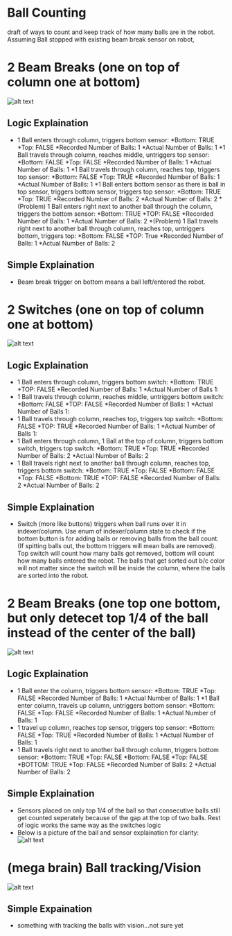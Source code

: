 # Ball Counting
draft of ways to count and keep track of how many balls are in the robot. Assuming Ball stopped with existing beam break sensor on robot, 

# 2 Beam Breaks (one on top of column one at bottom)
![alt text](https://github.com/MillenniumFalcons/2022-RapidReact/blob/main/doc/reference-pictures/intakeColumnTopBottom.png)

## Logic Explaination ##
* 1 Ball enters through column, triggers bottom sensor:
    *Bottom: TRUE
    *Top: FALSE
    *Recorded Number of Balls: 1
    *Actual Number of Balls: 1
*1 Ball travels through column, reaches middle, untriggers top sensor:
    *Bottom: FALSE
    *Top: FALSE
    *Recorded Number of Balls: 1
    *Actual Number of Balls: 1
*1 Ball travels through column, reaches top, triggers top sensor:
    *Bottom: FALSE
    *Top: TRUE
    *Recorded Number of Balls: 1
    *Actual Number of Balls: 1
*1 Ball enters bottom sensor as there is ball in top sensor, triggers bottom sensor, triggers top sensor:
    *Bottom: TRUE
    *Top: TRUE
    *Recorded Number of Balls: 2
    *Actual Number of Balls: 2
*(Problem) 1 Ball enters right next to another ball through the column, triggers the bottom sensor:
    *Bottom: TRUE
    *TOP: FALSE
    *Recorded Number of Balls: 1
    *Actual Number of Balls: 2
*(Problem) 1 Ball travels right next to another ball through column, reaches top, untriggers bottom, triggers top:
    *Bottom: FALSE
    *TOP: True
    *Recorded Number of Balls: 1
    *Actual Number of Balls: 2

## Simple Explaination ##
* Beam break trigger on bottom means a ball left/entered the robot.

# 2 Switches (one on top of column one at bottom)
![alt text](https://github.com/MillenniumFalcons/2022-RapidReact/blob/main/doc/reference-pictures/switchMount.png)

## Logic Explaination ## 
* 1 Ball enters through column, triggers bottom switch:
    *Bottom: TRUE
    *TOP: FALSE
    *Recorded Number of Balls: 1
    *Actual Number of Balls 1:
* 1 Ball travels through column, reaches middle, untriggers bottom switch:
    *Bottom: FALSE
    *TOP: FALSE
    *Recorded Number of Balls: 1
    *Actual Number of Balls 1: 
* 1 Ball travels through column, reaches top, triggers top switch:
    *Bottom: FALSE
    *TOP: TRUE
    *Recorded Number of Balls: 1
    *Actual Number of Balls 1: 
* 1 Ball enters through column, 1 Ball at the top of column, triggers bottom switch, triggers top switch:
    *Bottom: TRUE
    *Top: TRUE
    *Recorded Number of Balls: 2
    *Actual Number of Balls: 2
* 1 Ball travels right next to another ball through column, reaches top, triggers bottom switch:
    *Bottom: TRUE
    *Top: FALSE
    *Bottom: FALSE
    *Top: FALSE
    *Bottom: TRUE
    *TOP: FALSE
    *Recorded Number of Balls: 2
    *Actual Number of Balls: 2

## Simple Explaination ##
* Switch (more like buttons) triggers when ball runs over it in indexer/column. Use enum of indexer/column state to check if the bottom button is for adding balls or removing balls from the ball count. (If spitting balls out, the bottom triggers will mean balls are removed). Top switch will count how many balls got removed, bottom will count how many balls entered the robot. The balls that get sorted out b/c color will not matter since the switch will be inside the column, where the balls are sorted into the robot.

# 2 Beam Breaks (one top one bottom, but only detecet top 1/4 of the ball instead of the center of the ball)
![alt text](https://github.com/MillenniumFalcons/2022-RapidReact/blob/main/doc/reference-pictures/beamBreakFourth.png)

## Logic Explaination ##
* 1 Ball enter the column, triggers bottom sensor:
    *Bottom: TRUE
    *Top: FALSE
    *Recorded Number of Balls: 1
    *Actual Number of Balls: 1
*1 Ball enter column, travels up column, untriggers bottom sensor:
    *Bottom: FALSE
    *Top: FALSE
    *Recorded Number of Balls: 1
    *Actual Number of Balls: 1
* 1 travel up column, reaches top sensor, triggers top sensor:
    *Bottom: FALSE
    *Top: TRUE
    *Recorded Number of Balls: 1
    *Actual Number of Balls: 1
* 1 Ball travels right next to another ball through column, triggers bottom sensor:
    *Bottom: TRUE
    *Top: FALSE
    *Bottom: FALSE
    *Top: FALSE
    *BOTTOM: TRUE
    *Top: FALSE
    *Recorded Number of Balls: 2
    *Actual Number of Balls: 2

## Simple Explaination ##
* Sensors placed on only top 1/4 of the ball so that consecutive balls still get counted seperately because of the gap at the top of two balls. Rest of logic works the same way as the switches logic
* Below is a picture of the ball and sensor explaination for clarity:
![alt text](https://github.com/MillenniumFalcons/2022-RapidReact/blob/main/doc/reference-pictures/ballFourthSensor.png)

# (mega brain) Ball tracking/Vision
![alt text](https://github.com/MillenniumFalcons/2022-RapidReact/blob/main/doc/reference-pictures/cameraCount.png)

## Simple Expaination ## 
* something with tracking the balls with vision...not sure yet